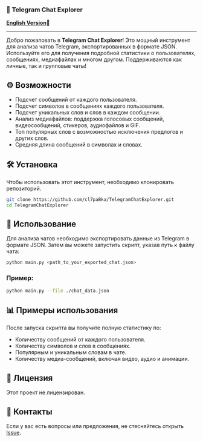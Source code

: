
### 🚀 **Telegram Chat Explorer**

[**English Version**](https://github.com/cl7paBka/TelegramChatExplorer/blob/main/README.md)📜  

---

Добро пожаловать в **Telegram Chat Explorer**! Это мощный инструмент для анализа чатов Telegram, экспортированных в формате JSON. Используйте его для получения подробной статистики о пользователях, сообщениях, медиафайлах и многом другом. Поддерживаются как личные, так и групповые чаты!



## ⚙️ **Возможности**

- Подсчет сообщений от каждого пользователя.
- Подсчет символов в сообщениях каждого пользователя.
- Подсчет уникальных слов и слов в каждом сообщении.
- Анализ медиафайлов: поддержка голосовых сообщений, видеосообщений, стикеров, аудиофайлов и GIF.
- Топ популярных слов с возможностью исключения предлогов и других слов.
- Средняя длина сообщений в символах и словах.

## 🛠 **Установка**

Чтобы использовать этот инструмент, необходимо клонировать репозиторий.

```bash
git clone https://github.com/cl7paBka/TelegramChatExplorer.git
cd TelegramChatExplorer
```

## 🚀 **Использование**

Для анализа чатов необходимо экспортировать данные из Telegram в формате JSON. Затем вы можете запустить скрипт, указав путь к файлу чата:

```bash
python main.py <path_to_your_exported_chat.json>
```

### Пример:

```bash
python main.py --file ./chat_data.json
```

## 📊 **Примеры использования**

После запуска скрипта вы получите полную статистику по:

- Количеству сообщений от каждого пользователя.
- Количеству символов и слов в сообщениях.
- Популярным и уникальным словам в чате.
- Количеству медиа-сообщений, включая видео, аудио и анимации.

## 📝 **Лицензия**

Этот проект не лицензирован.

## 📧 **Контакты**

Если у вас есть вопросы или предложения, не стесняйтесь открыть [Issue](https://github.com/cl7paBka/TelegramChatExplorer/issues/new).
